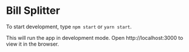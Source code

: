 # Bill Splitter

To start development, type `npm start` or `yarn start`.

This will run the app in development mode.
Open http://localhost:3000 to view it in the browser.